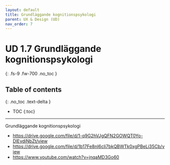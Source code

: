 ```yaml
---
layout: default
title: Grundläggande kognitionspsykologi
parent: UX & Design (UD)
nav_order: 7
---
```


# UD 1.7 Grundläggande kognitionspsykologi
{: .fs-9 .fw-700 .no_toc }

## Table of contents
{: .no_toc .text-delta }

- TOC
{:toc}

---

Grundläggande kognitionspsykologi

- https://drive.google.com/file/d/1-q9G2hVJgQFN2GOWQT0Yo-DlEydiNbZt/view   
- https://drive.google.com/file/d/1b17Fe8nI6cli7bkQBWTk0xgPBeLi35Cb/view   
- https://www.youtube.com/watch?v=jnqaMD3Go60   